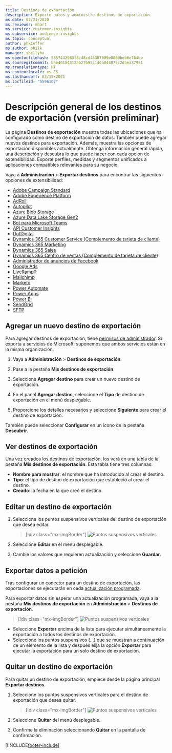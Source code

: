 ```yaml
---
title: Destinos de exportación
description: Exporte datos y administre destinos de exportación.
ms.date: 07/21/2020
ms.reviewer: mhart
ms.service: customer-insights
ms.subservice: audience-insights
ms.topic: conceptual
author: phkieffer
ms.author: philk
manager: shellyha
ms.openlocfilehash: 5557442983f8c48cd46387009e0060beb6e764bb
ms.sourcegitcommit: bae40184312ab27b95c140a044875c2daea37951
ms.translationtype: HT
ms.contentlocale: es-ES
ms.lasthandoff: 03/15/2021
ms.locfileid: "5596107"
---
```

# <a name="export-destinations-preview-overview"></a>Descripción general de los destinos de exportación (versión preliminar)

La página **Destinos de exportación** muestra todas las ubicaciones que ha configurado como destino de exportación de datos. También puede agregar nuevos destinos para exportación. Además, muestra las opciones de exportación disponibles actualmente. Obtenga información general rápida, una descripción y descubra lo que puede hacer con cada opción de extensibilidad. Exporte perfiles, medidas y segmentos unificados a aplicaciones compatibles relevantes para su negocio.

Vaya a **Administración** > **Exportar destinos** para encontrar las siguientes opciones de extensibilidad:

- [Adobe Campaign Standard](export-adobe-campaign-standard.md)
- [Adobe Experience Platform](export-adobe-experience-platform.md)
- [AdRoll](export-adroll.md)
- [Autopilot](export-autopilot.md)
- [Azure Blob Storage](export-azure-blob-storage.md)
- [Azure Data Lake Storage Gen2](export-azure-data-lake-storage-gen2.md)
- [Bot para Microsoft Teams](export-teams-bot.md)
- [API Customer Insights](apis.md)
- [DotDigital](export-dotdigital.md)
- [Dynamics 365 Customer Service (Complemento de tarjeta de cliente)](customer-card-add-in.md)
- [Dynamics 365 Marketing](export-dynamics365-marketing.md)
- [Dynamics 365 Sales](export-dynamics365-sales.md)
- [Dynamics 365 Centro de ventas (Complemento de tarjeta de cliente)](customer-card-add-in.md)
- [Administrador de anuncios de Facebook](export-facebook.md)
- [Google Ads](export-google-ads.md)
- [LiveRamp&reg;](export-liveramp.md)
- [Mailchimp](export-mailchimp.md)
- [Marketo](export-marketo.md)
- [Power Automate](export-power-automate.md)
- [Power Apps](export-power-apps.md)
- [Power BI](export-power-bi.md)
- [SendGrid](export-sendgrid.md)
- [SFTP](export-sftp.md)

## <a name="add-a-new-export-destination"></a>Agregar un nuevo destino de exportación

Para agregar destinos de exportación, tiene [permisos de administrador](permissions.md). Si exporta a servicios de Microsoft, suponemos que ambos servicios están en la misma organización.

1. Vaya a **Administración** > **Destinos de exportación**.

1. Pase a la pestaña **Mis destinos de exportación**.

1. Seleccione **Agregar destino** para crear un nuevo destino de exportación.

1. En el panel **Agregar destino**, seleccione el **Tipo** de destino de exportación en el menú desplegable.

1. Proporcione los detalles necesarios y seleccione **Siguiente** para crear el destino de exportación.

También puede seleccionar **Configurar** en un icono de la pestaña **Descubrir**.

## <a name="view-export-destinations"></a>Ver destinos de exportación

Una vez creados los destinos de exportación, los verá en una tabla de la pestaña **Mis destinos de exportación**. Esta tabla tiene tres columnas:

- **Nombre para mostrar**: el nombre que ha introducido al crear el destino.
- **Tipo**: el tipo de destino de exportación que estableció al crear el destino.
- **Creado**: la fecha en la que creó el destino.

## <a name="edit-an-export-destination"></a>Editar un destino de exportación

1. Seleccione los puntos suspensivos verticales del destino de exportación que desea editar.

   > [!div class="mx-imgBorder"]
   > ![Puntos suspensivos verticales](media/export-destinations-page-ellipsis.png "Puntos suspensivos verticales")

1. Seleccione **Editar** en el menú desplegable.

1. Cambie los valores que requieren actualización y seleccione **Guardar**.

## <a name="export-data-on-demand"></a>Exportar datos a petición

Tras configurar un conector para un destino de exportación, las exportaciones se ejecutarán en cada [actualización programada](system.md#schedule-tab).

Para exportar datos sin esperar una actualización programada, vaya a la pestaña **Mis destinos de exportación** en **Administración** > **Destinos de exportación**.

> [!div class="mx-imgBorder"]
> ![Puntos suspensivos verticales](media/export-destinations-page-ellipsis.png "Puntos suspensivos verticales")

- Seleccione **Exportar** encima de la lista para ejecutar simultáneamente la exportación a todos los destinos de exportación.
- Seleccione los puntos suspensivos (...) que se muestran a continuación de un elemento de la lista y después elija la opción **Exportar** para ejecutar la exportación para un solo destino de exportación.

## <a name="remove-an-export-destination"></a>Quitar un destino de exportación

Para quitar un destino de exportación, empiece desde la página principal **Exportar destinos**.

1. Seleccione los puntos suspensivos verticales para el destino de exportación que desea quitar.

   > [!div class="mx-imgBorder"]
   > ![Puntos suspensivos verticales](media/export-destinations-page-ellipsis.png "Puntos suspensivos verticales")

2. Seleccione **Quitar** del menú desplegable.

3. Confirme la eliminación seleccionando **Quitar** en la pantalla de confirmación.


[!INCLUDE[footer-include](../includes/footer-banner.md)]